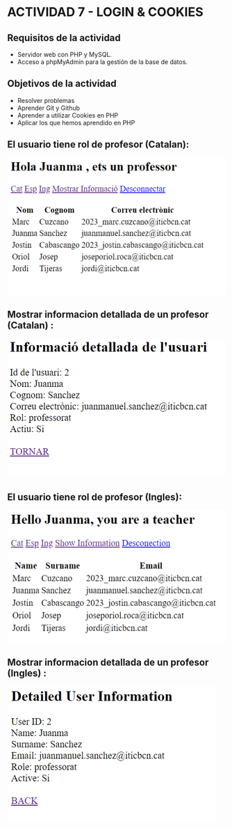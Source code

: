 # ACTIVIDAD 7 - LOGIN & COOKIES

## Requisitos de la actividad

- Servidor web con PHP y MySQL.
- Acceso a phpMyAdmin para la gestión de la base de datos.

## Objetivos de la actividad

* Resolver problemas
* Aprender Git y Github
* Aprender a utilizar Cookies en PHP
* Aplicar los que hemos aprendido en PHP

## El usuario tiene rol de profesor (Catalan):

![alt](img/usuarioProfesorCatalan.png)

## Mostrar informacion detallada de un profesor (Catalan) :

![alt](img/mostrarInfoProfesorCatalan.png)

## El usuario tiene rol de profesor (Ingles):

![alt](img/usuarioProfesorIngles.png)

## Mostrar informacion detallada de un profesor (Ingles) :

![alt](img/mostrarInfoProfesorIngles.png)




